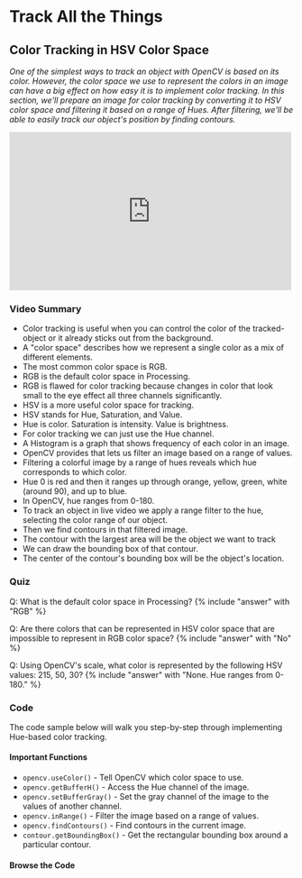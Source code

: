 # Track All the Things

## Color Tracking in HSV Color Space

_One of the simplest ways to track an object with OpenCV is based on its color. However, the color space we use to represent the colors in an image can have a big effect on how easy it is to implement color tracking. In this section, we'll prepare an image for color tracking by converting it to HSV color space and filtering it based on a range of Hues. After filtering, we'll be able to easily track our object's position by finding contours._

<iframe src="http://player.vimeo.com/video/69767694" width="500" height="281" frameborder="0" webkitAllowFullScreen mozallowfullscreen allowFullScreen></iframe>

### Video Summary

* Color tracking is useful when you can control the color of the tracked-object or it already sticks out from the background.
* A "color space" describes how we represent a single color as a mix of different elements.
* The most common color space is RGB.
* RGB is the default color space in Processing.
* RGB is flawed for color tracking because changes in color that look small to the eye effect all three channels significantly.
* HSV is a more useful color space for tracking.
* HSV stands for Hue, Saturation, and Value.
* Hue is color. Saturation is intensity. Value is brightness.
* For color tracking we can just use the Hue channel.
* A Histogram is a graph that shows frequency of each color in an image.
* OpenCV provides that lets us filter an image based on a range of values.
* Filtering a colorful image by a range of hues reveals which hue corresponds to which color.
* Hue 0 is red and then it ranges up through orange, yellow, green, white (around 90), and up to blue.
* In OpenCV, hue ranges from 0-180.
* To track an object in live video we apply a range filter to the hue, selecting the color range of our object.
* Then we find contours in that filtered image.
* The contour with the largest area will be the object we want to track
* We can draw the bounding box of that contour.
* The center of the contour's bounding box will be the object's location.

### Quiz

Q: What is the default color space in Processing?
{% include "answer" with "RGB" %}

Q: Are there colors that can be represented in HSV color space that are impossible to represent in RGB color space?
{% include "answer" with "No" %}

Q: Using OpenCV's scale, what color is represented by the following HSV values: 215, 50, 30?
{% include "answer" with "None. Hue ranges from 0-180." %}

### Code

The code sample below will walk you step-by-step through implementing Hue-based color tracking.

#### Important Functions

* <code>opencv.useColor()</code> - Tell OpenCV which color space to use.
* <code>opencv.getBufferH()</code> - Access the Hue channel of the image.
* <code>opencv.setBufferGray()</code> - Set the gray channel of the image to the values of another channel.
* <code>opencv.inRange()</code> - Filter the image based on a range of values.
* <code>opencv.findContours()</code> - Find contours in the current image.
* <code>contour.getBoundingBox()</code> - Get the rectangular bounding box around a particular contour.

#### Browse the Code

<script src="https://gist.github.com/atduskgreg/5937005.js"></script>

